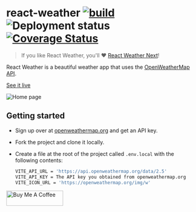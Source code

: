 # react-weather [![build](https://github.com/denniskigen/react-weather/actions/workflows/validate.yml/badge.svg)](https://github.com/denniskigen/react-weather/actions/workflows/validate.yml) ![Deployment status](https://img.shields.io/github/deployments/denniskigen/react-weather/production?label=vercel&logo=vercel&logoColor=white) [![Coverage Status](https://coveralls.io/repos/github/denniskigen/react-weather/badge.svg?branch=main)](https://coveralls.io/github/denniskigen/react-weather?branch=main)

> If you like React Weather, you'll :heart: [React Weather Next](https://react-weather-next.denniskigen.com)!

React Weather is a beautiful weather app that uses the [OpenWeatherMap API](https://openmweathermap.org/api).

[See it live](https://react-weather.denniskigen.com)

![Home page](https://github.com/denniskigen/react-weather/blob/main/public/screen.png)

## Getting started

- Sign up over at [openweathermap.org](https://openweathermap.org/appid) and get an API key.
- Fork the project and clone it locally.
- Create a file at the root of the project called `.env.local` with the following contents:

  ```sh
  VITE_API_URL = 'https://api.openweathermap.org/data/2.5'
  VITE_API_KEY = The API key you obtained from openweathermap.org
  VITE_ICON_URL = 'https://openweathermap.org/img/w'
  ```

<a href="https://www.buymeacoffee.com/denniskigen" target="_blank"><img src="https://cdn.buymeacoffee.com/buttons/v2/default-yellow.png" alt="Buy Me A Coffee" width="150" height="40"/></a>
